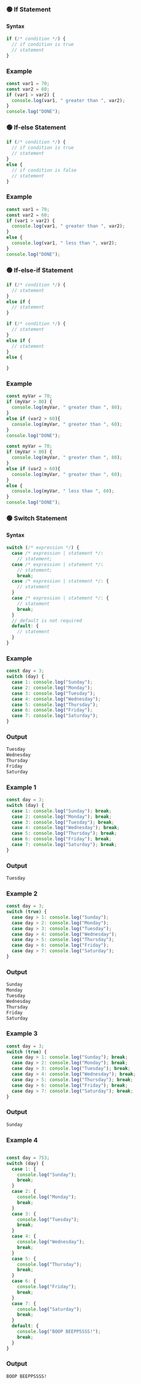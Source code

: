 ### 🟢 If Statement
#### Syntax
```JavaScript
if (/* condition */) {
  // if condition is true
  // statement
}
```
### Example
```JavaScript
const var1 = 70;
const var2 = 60;
if (var1 > var2) {
  console.log(var1, " greater than ", var2);
}
console.log("DONE");
```



### 🟢 If-else Statement
```JavaScript
if (/* condition */) {
  // if condition is true
  // statement
}
else {
  // if condition is false
  // statement
}
```
### Example
```JavaScript
const var1 = 70;
const var2 = 60;
if (var1 > var2) {
  console.log(var1, " greater than ", var2);
}
else {
  console.log(var1, " less than ", var2);
}
console.log("DONE");
```



### 🟢 If-else-if Statement
```JavaScript
if (/* condition */) {
  // statement
}
else if {
  // statement
}
```
```JavaScript
if (/* condition */) {
  // statement
}
else if {
  // statement
}
else {

}
```
### Example
```JavaScript
const myVar = 70;
if (myVar > 80) {
  console.log(myVar, " greater than ", 80);
}
else if (var2 > 60){
  console.log(myVar, " greater than ", 60);
}
console.log("DONE");
```
```JavaScript
const myVar = 70;
if (myVar > 80) {
  console.log(myVar, " greater than ", 80);
}
else if (var2 > 60){
  console.log(myVar, " greater than ", 60);
}
else {
  console.log(myVar, " less than ", 60);
}
console.log("DONE");
```



### 🟢 Switch Statement
#### Syntax
```JavaScript
switch (/* expression */) {
  case /* expression | statement */: 
    // statement;
  case /* expression | statement */: 
    // statement;
    break;
  case /* expression | statement */: {
    // statement
  }
  case /* expression | statement */: {
    // statement
    break;
  }
  // default is not required
  default: {
    // statement
  }
}
```
### Example
```JavaScript
const day = 3;
switch (day) {
  case 1: console.log("Sunday");
  case 2: console.log("Monday");
  case 3: console.log("Tuesday");
  case 4: console.log("Wednesday");
  case 5: console.log("Thursday");
  case 6: console.log("Friday");
  case 7: console.log("Saturday");
}
```
### Output
```bash
Tuesday
Wednesday
Thursday
Friday
Saturday
```
### Example 1
```JavaScript
const day = 3;
switch (day) {
  case 1: console.log("Sunday"); break;
  case 2: console.log("Monday"); break;
  case 3: console.log("Tuesday"); break;
  case 4: console.log("Wednesday"); break;
  case 5: console.log("Thursday"); break;
  case 6: console.log("Friday"); break;
  case 7: console.log("Saturday"); break;
}
```
### Output
```bash
Tuesday
```
### Example 2
```JavaScript
const day = 3;
switch (true) {
  case day > 1: console.log("Sunday");
  case day > 2: console.log("Monday");
  case day > 3: console.log("Tuesday");
  case day > 4: console.log("Wednesday");
  case day > 5: console.log("Thursday");
  case day > 6: console.log("Friday");
  case day > 7: console.log("Saturday");
}
```
### Output
```bash
Sunday
Monday
Tuesday
Wednesday
Thursday
Friday
Saturday
```
### Example 3
```JavaScript
const day = 3;
switch (true) {
  case day > 1: console.log("Sunday"); break;
  case day > 2: console.log("Monday"); break;
  case day > 3: console.log("Tuesday"); break;
  case day > 4: console.log("Wednesday"); break;
  case day > 5: console.log("Thursday"); break;
  case day > 6: console.log("Friday"); break;
  case day > 7: console.log("Saturday"); break;
}
```
### Output
```bash
Sunday
```
### Example 4
```JavaScript

const day = 753;
switch (day) {
  case 1: {
    console.log("Sunday");
    break;
  }
  case 2: {
    console.log("Monday");
    break;
  }
  case 3: {
    console.log("Tuesday");
    break;
  }
  case 4: {
    console.log("Wednesday");
    break;
  }
  case 5: {
    console.log("Thursday");
    break;
  }
  case 6: {
    console.log("Friday");
    break;
  }
  case 7: {
    console.log("Saturday");
    break;
  }
  default: {
    console.log("BOOP BEEPPSSSS!");
    break;
  }
}
```
### Output
```bash
BOOP BEEPPSSSS!
```